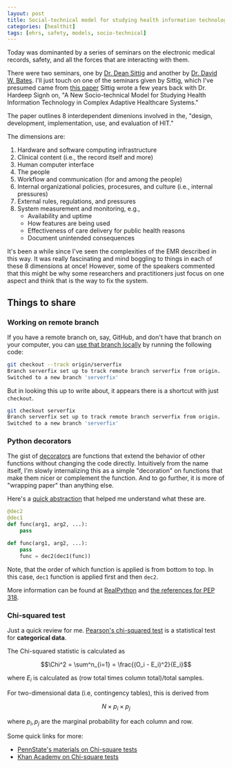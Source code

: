 ```yaml
---
layout: post
title: Social-technical model for studying health information technologies
categories: [healthit]
tags: [ehrs, safety, models, socio-technical]
---
```


Today was dominanted by a series of seminars on the electronic medical records,
safety, and all the forces that are interacting with them.

There were two seminars,
one by
[Dr. Dean Sittig](https://www.ncbi.nlm.nih.gov/pubmed/?term=Sittig%20DF%5BAuthor%5D&cauthor=true&cauthor_uid=30537881)
and another by
[Dr. David W. Bates](https://www.ncbi.nlm.nih.gov/pubmed/?term=Bates%20DW%5BAuthor%5D&cauthor=true&cauthor_uid=16200167).
I'll just touch on one of the seminars given by Sittig,
which I've presumed came from
[this paper](https://www.ncbi.nlm.nih.gov/pmc/articles/PMC3120130/)
Sittig wrote a few years back with Dr. Hardeep Signh on,
"A New Socio-technical Model for Studying Health Information Technology in
Complex Adaptive Healthcare Systems."

The paper outlines 8 interdependent dimenions involved in the,
"design, development, implementation, use, and evaluation of HIT."

The dimensions are:

1. Hardware and software computing infrastructure
2. Clinical content (i.e., the record itself and more)
3. Human computer interface
4. The people
5. Workflow and communication (for and among the people)
6. Internal organizational policies, procesures, and culture (i.e., internal
   pressures)
7. External rules, regulations, and pressures
8. System measurement and monitoring, e.g.,
    - Availability and uptime
    - How features are being used
    - Effectiveness of care delivery for public health reasons
    - Document unintended consequences

It's been a while since I've seen the complexities of the EMR described in this
way.
It was really fascinating and mind boggling to things in each of these 8
dimensions at once!
However, some of the speakers commented that this might be why some researchers
and practitioners just focus on one aspect and think that is the way to fix the
system.

## Things to share

### Working on remote branch

If you have a remote branch on, say, GitHub,
and don't have that branch on your computer,
you can
[use that branch locally](https://git-scm.com/book/en/v2/Git-Branching-Remote-Branches)
by running the following code:

```sh
git checkout --track origin/serverfix
Branch serverfix set up to track remote branch serverfix from origin.
Switched to a new branch 'serverfix'
```

But in looking this up to write about,
it appears there is a shortcut with just `checkout`.

```sh
git checkout serverfix
Branch serverfix set up to track remote branch serverfix from origin.
Switched to a new branch 'serverfix'
```

### Python decorators

The gist of
[decorators](https://en.wikipedia.org/wiki/Decorator_pattern)
are functions that extend the behavior of other
functions without changing the code directly.
Intuitively from the name itself,
I'm slowly internalizing this as a simple "decoration" on functions that make
them nicer or complement the function.
And to go further, it is more of "wrapping paper" than anything else.

Here's a
[quick abstraction](https://www.python.org/dev/peps/pep-0318/#current-syntax)
that helped me understand what these are.

```python
@dec2
@dec1
def func(arg1, arg2, ...):
    pass
```

```python
def func(arg1, arg2, ...):
    pass
    func = dec2(dec1(func))
```

Note, that the order of which function is applied is from bottom to top.
In this case, `dec1` function is applied first and then `dec2`.

More information can be found at
[RealPython](https://realpython.com/primer-on-python-decorators/)
and
[the references for PEP 318](https://www.python.org/dev/peps/pep-0318/#references).

### Chi-squared test

Just a quick review for me.
[Pearson's chi-squared test](https://en.wikipedia.org/wiki/Pearson%27s_chi-squared_test)
is a statistical test for **categorical data**.

The Chi-squared statistic is calculated as

$$\Chi^2 = \sum^n_{i=1} = \frac{(O_i - E_i)^2}{E_i}$$

where $E_i$ is calculated as
(row total times column total)/total samples.

For two-dimensional data (i.e, contingency tables), this is derived from

$$N \times p_i \times p_j$$

where $p_i,p_j$ are the marginal probability for each column and row.

Some quick links for more:

- [PennState's materials on Chi-square tests](https://onlinecourses.science.psu.edu/statprogram/reviews/statistical-concepts/chi-square-tests)
- [Khan Academy on Chi-square tests](https://www.khanacademy.org/math/statistics-probability/inference-categorical-data-chi-square-tests/chi-square-goodness-of-fit-tests/v/pearson-s-chi-square-test-goodness-of-fit)
